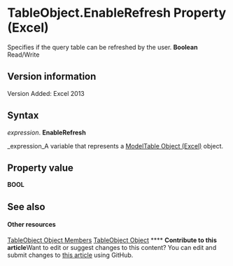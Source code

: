 
# TableObject.EnableRefresh Property (Excel)

Specifies if the query table can be refreshed by the user.  **Boolean** Read/Write


## Version information

Version Added: Excel 2013 


## Syntax

 _expression_. **EnableRefresh**

 _expression_A variable that represents a  [ModelTable Object (Excel)](c853beb6-f2e7-dda0-b33a-8110a6c23de8.md) object.


## Property value

 **BOOL**


## See also


#### Other resources


 [TableObject Object Members](6fbca0ef-b855-d09c-f2ba-579d50f802fb.md)
 [TableObject Object](c853beb6-f2e7-dda0-b33a-8110a6c23de8.md)
****   **Contribute to this article**Want to edit or suggest changes to this content? You can edit and submit changes to  [this article](https://github.com/jhershey00/VBA_Excel_Test/OpenXMLCon/articles/f456c244-3d10-c3d4-84ed-c657cc5719e5.md) using GitHub.

